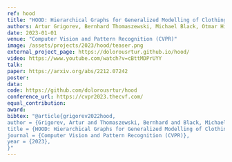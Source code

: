 ```yaml
---
ref: hood
title: "HOOD: Hierarchical Graphs for Generalized Modelling of Clothing Dynamics"
authors: Artur Grigorev, Bernhard Thomaszewski, Michael Black, Otmar Hilliges
date: 2023-01-01
venue: "Computer Vision and Pattern Recognition (CVPR)"
image: /assets/projects/2023/hood/teaser.png
external_project_page: https://dolorousrtur.github.io/hood/
video: https://www.youtube.com/watch?v=cBttMDPrUYY
talk: 
paper: https://arxiv.org/abs/2212.07242
poster: 
data: 
code: https://github.com/dolorousrtur/hood
conference_url: https://cvpr2023.thecvf.com/
equal_contribution: 
award: 
bibtex: "@article{grigorev2022hood,
author = {Grigorev, Artur and Thomaszewski, Bernhard and Black, Michael J and Hilliges, Otmar}, 
title = {HOOD: Hierarchical Graphs for Generalized Modelling of Clothing Dynamics}, 
journal = {Computer Vision and Pattern Recognition (CVPR)},
year = {2023},
}"
---
```

